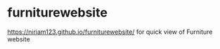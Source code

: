 # furniturewebsite
https://niriam123.github.io/furniturewebsite/ for quick view of Furniture website
